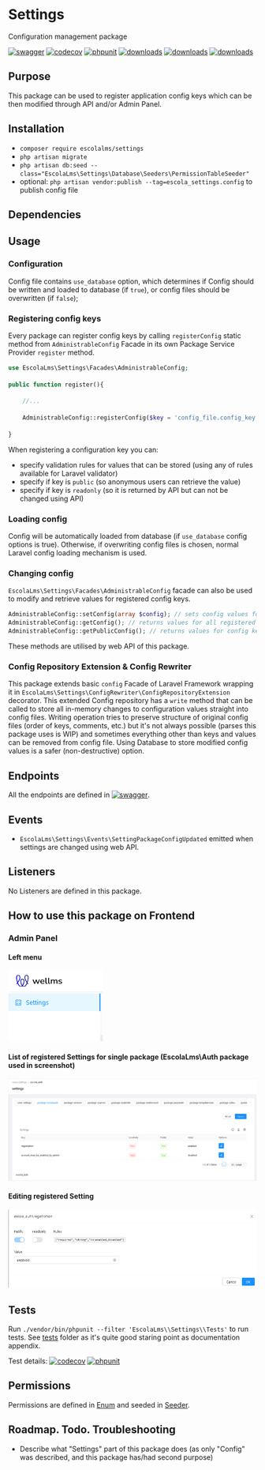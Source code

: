 # Settings

Configuration management package

[![swagger](https://img.shields.io/badge/documentation-swagger-green)](https://escolalms.github.io/settings/)
[![codecov](https://codecov.io/gh/EscolaLMS/settings/branch/main/graph/badge.svg?token=gBzpyNK8DQ)](https://codecov.io/gh/EscolaLMS/settings)
[![phpunit](https://github.com/EscolaLMS/settings/actions/workflows/test.yml/badge.svg)](https://github.com/EscolaLMS/settings/actions/workflows/test.yml)
[![downloads](https://img.shields.io/packagist/dt/escolalms/settings)](https://packagist.org/packages/escolalms/settings)
[![downloads](https://img.shields.io/packagist/v/escolalms/settings)](https://packagist.org/packages/escolalms/settings)
[![downloads](https://img.shields.io/packagist/l/escolalms/settings)](https://packagist.org/packages/escolalms/settings)

## Purpose

This package can be used to register application config keys which can be then modified through API and/or Admin Panel.

## Installation

- `composer require escolalms/settings`
- `php artisan migrate`
- `php artisan db:seed --class="EscolaLms\Settings\Database\Seeders\PermissionTableSeeder"`
- optional: `php artisan vendor:publish --tag=escola_settings.config` to publish config file

## Dependencies

## Usage

### Configuration

Config file contains `use_database` option, which determines if Config should be written and loaded to database (if `true`), or config files should be overwritten (if `false`);

### Registering config keys

Every package can register config keys by calling `registerConfig` static method from `AdministrableConfig` Facade in its own Package Service Provider `register` method.

```php
use EscolaLms\Settings\Facades\AdministrableConfig;

public function register(){

    //...

    AdministrableConfig::registerConfig($key = 'config_file.config_key', $rules = ['required', 'string'], $public = true, $readonly = false);

}

```

When registering a configuration key you can:

- specify validation rules for values that can be stored (using any of rules available for Laravel validator)
- specify if key is `public` (so anonymous users can retrieve the value)
- specify if key is `readonly` (so it is returned by API but can not be changed using API)

### Loading config

Config will be automatically loaded from database (if `use_database` config options is true). Otherwise, if overwriting config files is chosen, normal Laravel config loading mechanism is used.

### Changing config

`EscolaLms\Settings\Facades\AdministrableConfig` facade can also be used to modify and retrieve values for registered config keys.

```php
AdministrableConfig::setConfig(array $config); // sets config values for any registered config key in $config array, running validation rules
AdministrableConfig::getConfig(); // returns values for all registered config keys
AdministrableConfig::getPublicConfig(); // returns values for config keys registered with public: true
```

These methods are utilised by web API of this package.

### Config Repository Extension & Config Rewriter

This package extends basic `config` Facade of Laravel Framework wrapping it in `EscolaLms\Settings\ConfigRewriter\ConfigRepositoryExtension` decorator. This extended Config repository has a `write` method that can be called to store all in-memory changes to configuration values straight into config files. Writing operation tries to preserve structure of original config files (order of keys, comments, etc.) but it's not always possible (parses this package uses is WIP) and sometimes everything other than keys and values can be removed from config file. Using Database to store modified config values is a safer (non-destructive) option.

## Endpoints

All the endpoints are defined in [![swagger](https://img.shields.io/badge/documentation-swagger-green)](https://escolalms.github.io/settings/).

## Events

- `EscolaLms\Settings\Events\SettingPackageConfigUpdated` emitted when settings are changed using web API.

## Listeners

No Listeners are defined in this package.

## How to use this package on Frontend

### Admin Panel

#### **Left menu**

![Admin panel menu](docs/menu.png "Admin panel menu")

#### **List of registered Settings for single package (EscolaLms\Auth package used in screenshot)**

![List of registered settings for single package](docs/list.png "List of registered settings for single package")

#### **Editing registered Setting**

![Editing registered Setting](docs/edit.png "Editing registered Setting")

## Tests

Run `./vendor/bin/phpunit --filter 'EscolaLms\\Settings\\Tests'` to run tests. See [tests](tests) folder as it's quite good staring point as documentation appendix.

Test details:
[![codecov](https://codecov.io/gh/EscolaLMS/settings/branch/main/graph/badge.svg?token=gBzpyNK8DQ)](https://codecov.io/gh/EscolaLMS/settings)
[![phpunit](https://github.com/EscolaLMS/settings/actions/workflows/test.yml/badge.svg)](https://github.com/EscolaLMS/settings/actions/workflows/test.yml)

## Permissions

Permissions are defined in [Enum](src/Enums/ReportsPermissionsEnum.php) and seeded in [Seeder](database/seeders/ReportsPermissionSeeder.php).

## Roadmap. Todo. Troubleshooting

- Describe what "Settings" part of this package does (as only "Config" was described, and this package has/had second purpose)
